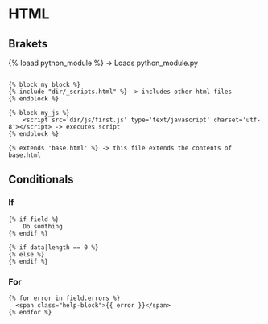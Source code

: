 # HTML

## Brakets


 {% loaad python_module %}  -> Loads python_module.py

```

{% block my_block %}
{% include "dir/_scripts.html" %} -> includes other html files
{% endblock %}

{% block my_js %}
    <script src='dir/js/first.js' type='text/javascript' charset='utf-8'></script> -> executes script
{% endblock %}

{% extends 'base.html' %} -> this file extends the contents of base.html 
```
## Conditionals

### If
```
{% if field %}
    Do somthing
{% endif %}

{% if data|length == 0 %}
{% else %}
{% endif %}
```
### For
```
{% for error in field.errors %}
  <span class="help-block">{{ error }}</span>
{% endfor %}
```

